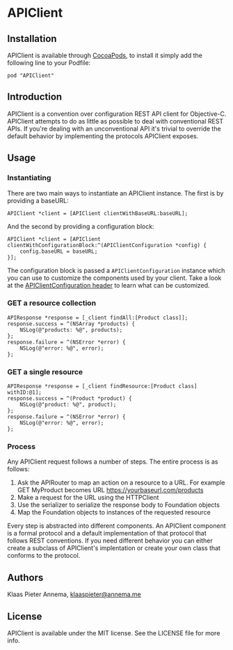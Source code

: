 # APIClient

## Installation

APIClient is available through [CocoaPods](http://cocoapods.org), to install
it simply add the following line to your Podfile:

    pod "APIClient"

## Introduction

APIClient is a convention over configuration REST API client for Objective-C. APIClient attempts to do as little as possible to deal with conventional REST APIs.
If you're dealing with an unconventional API it's trivial to override the default behavior by implementing the protocols APIClient exposes.

## Usage

### Instantiating

There are two main ways to instantiate an APIClient instance. The first is by providing a baseURL:

    APIClient *client = [APIClient clientWithBaseURL:baseURL];

And the second by providing a configuration block:

    APIClient *client = [APIClient clientWithConfigurationBlock:^(APIClientConfiguration *config) {
        config.baseURL = baseURL;
    }];

The configuration block is passed a `APIClientConfiguration` instance which you can use to customize the components used by your client.
Take a look at the [APIClientConfiguration header](https://github.com/klaaspieter/APIClient/blob/master/Classes/APIClientConfiguration.h) to learn what can be customized.


### GET a resource collection

    APIResponse *response = [_client findAll:[Product class]];
    response.success = ^(NSArray *products) {
        NSLog(@"products: %@", products);
    };
    response.failure = ^(NSError *error) {
        NSLog(@"error: %@", error);
    };

### GET a single resource

    APIResponse *response = [_client findResource:[Product class] withID:@1];
    response.success = ^(Product *product) {
        NSLog(@"product: %@", product);
    };
    response.failure = ^(NSError *error) {
        NSLog(@"error: %@", error);
    };

### Process

Any APIClient request follows a number of steps. The entire process is as follows:

1. Ask the APIRouter to map an action on a resource to a URL. For example GET MyProduct becomes URL https://yourbaseurl.com/products
2. Make a request for the URL using the HTTPClient
3. Use the serializer to serialize the response body to Foundation objects
4. Map the Foundation objects to instances of the requested resource

Every step is abstracted into different components. An APIClient component is a formal protocol and a
default implementation of that protocol that follows REST conventions. If you need different behavior you can either create a subclass of APIClient's implentation or
create your own class that conforms to the protocol.

## Authors

Klaas Pieter Annema, klaaspieter@annema.me

## License

APIClient is available under the MIT license. See the LICENSE file for more info.
